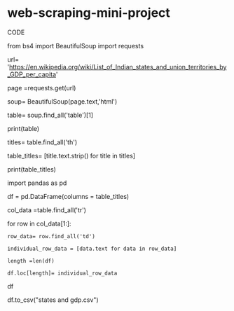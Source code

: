 # web-scraping-mini-project

CODE


from bs4 import BeautifulSoup
import requests


url= 'https://en.wikipedia.org/wiki/List_of_Indian_states_and_union_territories_by_GDP_per_capita'

page =requests.get(url)

soup= BeautifulSoup(page.text,'html')

table= soup.find_all('table')[1]

print(table)

titles= table.find_all('th')

table_titles= [title.text.strip() for title in titles]

print(table_titles)

import pandas as pd

df = pd.DataFrame(columns = table_titles)

col_data =table.find_all('tr')

for row in col_data[1:]:

    row_data= row.find_all('td')
    
    individual_row_data = [data.text for data in row_data]
    
    length =len(df)
    
    df.loc[length]= individual_row_data
    
df

df.to_csv("states and gdp.csv")

